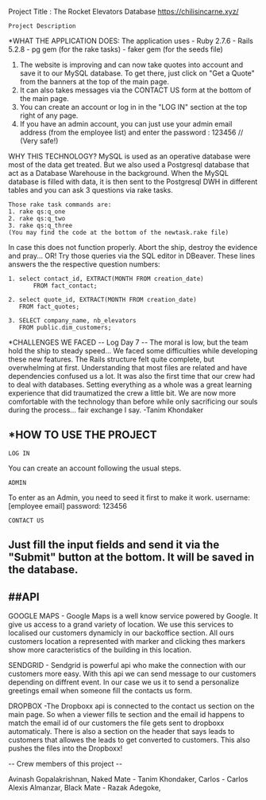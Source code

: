 Project Title : The Rocket Elevators Database
https://chilisincarne.xyz/

	Project Description
*WHAT THE APPLICATION DOES:
The application uses
	- Ruby 2.7.6
	- Rails 5.2.8
	- pg gem (for the rake tasks)
	- faker gem (for the seeds file)


1. The website is improving and can now take quotes into account and save it to our MySQL database.
	To get there, just click on "Get a Quote" from the banners at the top of the main page.
2. It can also takes messages via the CONTACT US form at the bottom of the main page.
3. You can create an account or log in in the "LOG IN" section at the top right of any page.
4. If you have an admin account, you can just use your admin email address (from
the employee list) and enter the password : 123456 	// (Very safe!)

WHY THIS TECHNOLOGY?
MySQL is used as an operative database were most of the data get treated. But we also used a
Postgresql database that act as a Database Warehouse in the background. When the MySQL
database is filled with data, it is then sent to the Postgresql DWH in different tables and
you can ask 3 questions via rake tasks.

	Those rake task commands are:
	1. rake qs:q_one
	2. rake qs:q_two
	3. rake qs:q_three
	(You may find the code at the bottom of the newtask.rake file)

In case this does not function properly. Abort the ship, destroy the evidence and pray...
OR!
Try those queries via the SQL editor in DBeaver. These lines answers the the respective 
question numbers:

	1. select contact_id, EXTRACT(MONTH FROM creation_date)
           FROM fact_contact;
	
	2. select quote_id, EXTRACT(MONTH FROM creation_date)
	   FROM fact_quotes;
	
	3. SELECT company_name, nb_elevators
	   FROM public.dim_customers;

*CHALLENGES WE FACED
	-- Log Day 7 --
The moral is low, but the team hold the ship to steady speed...
We faced some difficulties while developing these new features. The Rails structure felt
quite complete, but overwhelming at first. Understanding that most files are related and
have dependencies confused us a lot. It was also the first time that our crew had to deal
with databases. Setting everything as a whole was a great learning experience that did
traumatized the crew a little bit. We are now more comfortable with the technology than before
while only sacrificing our souls during the process... fair exchange I say.
								-Tanim Khondaker


*HOW TO USE THE PROJECT
------------------------------------------------------------------
	LOG IN
You can create an account following the usual steps.

	ADMIN
To enter as an Admin, you need to seed it first to make it work.
username: [employee email]
password: 123456

	CONTACT US
Just fill the input fields and send it via the "Submit" button at
the bottom. It will be saved in the database.
------------------------------------------------------------------


##API
------------------------------------------------------------------

GOOGLE MAPS - Google Maps is a well know service powered by Google. It give us access to a grand variety of location. We use this services to localised our customers dynamicly in our backoffice section. All ours customers location a represented with marker and clicking thes markers show more caracteristics of the building in this location.

SENDGRID - Sendgrid is powerful api who make the connection with our customers more easy. With this api we can send message to our customers depending on diffrent event. In our case we us it to send a personalize greetings email when someone fill the contacts us form.

DROPBOX -The Dropboxx api is connected to the contact us section on the main page. 
So when a viewer fills te section and the email id happens to match the email id of our customers the file gets sent to dropboxx automaticaly. 
There is also a section on the header that says leads to customers that allowes the leads to get converted to customers. This also pushes the files into the Dropboxx!


-- Crew members of this project --


Avinash Gopalakrishnan,
Naked Mate - Tanim Khondaker,
Carlos - Carlos Alexis Almanzar,
Black Mate - Razak Adegoke,

